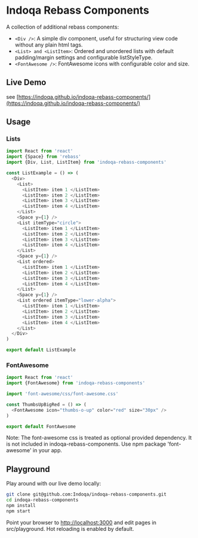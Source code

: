 # Indoqa Rebass Components

A collection of additional rebass components:

  * `<Div />`: A simple div component, useful for structuring view code without any plain html tags.
  * `<List> and <ListItem>`: Ordered and unordered lists with default padding/margin settings and configurable listStyleType. 
  * `<FontAwesome />`: FontAwesome icons with configurable color and size. 

## Live Demo

see [https://indoqa.github.io/indoqa-rebass-components/](https://indoqa.github.io/indoqa-rebass-components/)

## Usage

### Lists

```javascript
import React from 'react'
import {Space} from 'rebass'
import {Div, List, ListItem} from 'indoqa-rebass-components'

const ListExample = () => (
  <Div>
    <List>
      <ListItem> item 1 </ListItem>
      <ListItem> item 2 </ListItem>
      <ListItem> item 3 </ListItem>
      <ListItem> item 4 </ListItem>
    </List>
    <Space y={1} />
    <List itemType="circle">
      <ListItem> item 1 </ListItem>
      <ListItem> item 2 </ListItem>
      <ListItem> item 3 </ListItem>
      <ListItem> item 4 </ListItem>
    </List>
    <Space y={1} />
    <List ordered>
      <ListItem> item 1 </ListItem>
      <ListItem> item 2 </ListItem>
      <ListItem> item 3 </ListItem>
      <ListItem> item 4 </ListItem>
    </List>
    <Space y={1} />
    <List ordered itemType="lower-alpha">
      <ListItem> item 1 </ListItem>
      <ListItem> item 2 </ListItem>
      <ListItem> item 3 </ListItem>
      <ListItem> item 4 </ListItem>
    </List>
  </Div>
)

export default ListExample
```

### FontAwesome

```javascript
import React from 'react'
import {FontAwesome} from 'indoqa-rebass-components'

import 'font-awesome/css/font-awesome.css'

const ThumbsUpBigRed = () => (
  <FontAwesome icon="thumbs-o-up" color="red" size="30px" />
)

export default FontAwesome
```

Note: The font-awesome css is treated as optional provided dependency. It is not included in indoqa-rebass-components. Use npm package 'font-awesome' in your app.

## Playground

Play around with our live demo locally: 
```bash
git clone git@github.com:Indoqa/indoqa-rebass-components.git
cd indoqa-rebass-components
npm install
npm start
```
Point your browser to [http://localhost:3000](http://localhost:3000) and edit pages in src/playground. Hot reloading is enabled by default.
